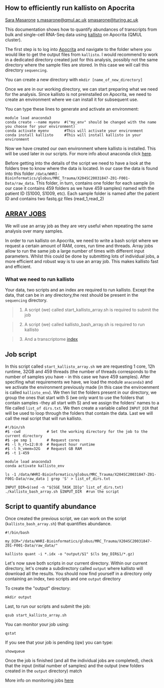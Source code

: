 ## How to efficiently run kallisto on Apocrita

[Sara Masarone](https://www.turing.ac.uk/people/doctoral-students/sara-masarone)   [s.masarone@qmul.ac.uk](mailto:s.masarone@qmul.ac.uk)   [smasarone@turing.ac.uk](mailto:smasarone@turing.ac.uk)


This documentation shows how to quantify abundances of transcripts from bulk and single-cell RNA-Seq data using [kallisto](https://pachterlab.github.io/kallisto/starting) on Apocrita (QMUL cluster).

The first step is to log into [Apocrita](https://docs.hpc.qmul.ac.uk) and navigate to the folder where you would like to get the output files from `kallisto`. I would recommend to work in a dedicated directory created just for this analysis, possibly not the same directory where the sample files are stored. In this case we will call this directory `sequencing`.

You can create a new directory with
`mkdir [name_of_new_directory]`

Once we are in our working directory, we can start preparing what we need for the analysis.
Since kallisto is not preinstalled on Apocrita, we need to create an environment where we can install it for subsequent use.

You can type these lines to generate and activate an environment:
```{bash}
module load anaconda3
conda create --name myenv  #("my_env" should be changed with the name you choose for your environment)
conda activate myenv       #This will activate your environment
conda install kallisto     #This will install kallisto in your environment
```

Now we have created our own environment where kallisto is installed. This will be used later in our scripts.
For more info about anaconda click [here](https://docs.conda.io/projects/conda/en/latest/user-guide/tasks/manage-environments.html).

Before getting into the details of the script we need to have a look at the folders tree to know where the data is located. In our case the data is found into this folder   `/data/WHRI-Bioinformatics/globus/MRC_Trauma/X204SC20031847-Z01-F001-Data/raw_data`. This folder, in turn, contains one folder for each sample (in our case it contains 459 folders as we have 459 samples) named with the patient ID (S1000, S1009, etc).
Each sample folder is named after the patient ID and contains two fastq.gz files (read_1,read_2)


## [ARRAY JOBS](https://docs.hpc.qmul.ac.uk/using/arrays/)  
We will use an array job as they are very useful when repeating the same analysis over many samples.

In order to run kallisto on Apocrita, we need to write a bash script where we request a certain amount of RAM, cores, run time and threads. Array jobs allow to run the same job a large number of times with different input parameters. Whilst this could be done by submitting lots of individual jobs, a more efficient and robust way is to use an array job. This makes kallisto fast and efficient.

### What we need to run kallisto
Your data, two scripts and an index are required to run kallisto. Except the data, that can be in any directory,the rest should be present in the `sequencing` directory.
> 1) A script (we) called start_kallisto_array.sh is required to submit the job

> 2) A script (we) called kallisto_bash_array.sh is required to run kallisto

> 3) And a transcriptome [index](https://github.com/pachterlab/kallisto-transcriptome-indices)


## Job script
In this script called `start_kallisto_array.sh` we are requesting 1 core, 12h runtime, 32GB and 459 threads (the number of threads corresponds to the number of samples you have - in this case we have 459 samples). After specifing what requirements we have, we load the module `anaconda3` and we activate the environment previously made (in this case the enviroenment is called `kallisto_env`).
We then list the folders present in our directory, we group the ones that start with S (we only want to use the folders that contain samples -they all start with S) and we assign the folders' names to a file called `list_of dirs.txt`.
We then create a variable called `INPUT_DIR` that will be used to loop through the folders that contain the data.
Last we will call the real script that  will run kallisto.

```{bash}
#!/bin/sh
#$ -cwd            # Set the working directory for the job to the current directory
#$ -pe smp 1       # Request cores
#$ -l h_rt=12:0:0  # Request hour runtime
#$ -l h_vmem=32G   # Request GB RAM
#$ -t 1-459

module load anaconda3
conda activate kallisto_env

ls -1 /data/WHRI-Bioinformatics/globus/MRC_Trauma/X204SC20031847-Z01-F001-Data/raw_data | grep 'S' > list_of_dirs.txt

INPUT_DIR=$(sed -n "${SGE_TASK_ID}p" list_of_dirs.txt)
./kallisto_bash_array.sh $INPUT_DIR  #run the script
```

## Script to quantify abundance
Once created the previous script, we can work on the script (`kallisto_bash_array.sh`) that quantifies abundance.

```{bash}
#!/bin/bash

my_DIR="/data/WHRI-Bioinformatics/globus/MRC_Trauma/X204SC20031847-Z01-F001-Data/raw_data/"

kallisto quant -i *.idx -o "output/$1" $(ls $my_DIR$1/*.gz)
```

Let's now save both scripts in our current directory.
Within our current directory, let's create a subdirectory called `output` where kallisto will download all the results.
You should now find yourself in a directory only containing an index, two scripts and one `output` directory

To create the "output" directory:

```{bash}
mkdir output
```

Last, to run our scripts and submit the job:
```{bash}
qsub start_kallisto_array.sh
```
You can monitor your job using:
```{bash}
qstat
```
If you see that your job is pending (qw) you can type:
```{bash}
showqueue
```
Once the job is finished (and all the individual jobs are completed), check that the input (initial number of samples) and the output (new folders created in the `output` directory) match

More info on monitoring jobs [here](https://docs.hpc.qmul.ac.uk/using/monitoringjobs/)

